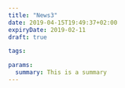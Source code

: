 ```yaml
---
title: "News3"
date: 2019-04-15T19:49:37+02:00
expiryDate: 2019-02-11
draft: true

tags:

params:
  summary: This is a summary
---
```


